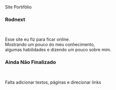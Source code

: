Site Portifólio <h3>Rodnext</h3><br>
<p>Esse site eu fiz para ficar online.<br>
Mostrando um pouco do meu conhecimento,<br>
algumas habilidades e dizendo um pouco sobre mim.<br></p>
<h3>Ainda Não Finalizado</h3>

<BR>
<P>Falta adicionar textos, páginas e direcionar links</P>

